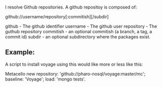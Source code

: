 I resolve Github repositories.
A github repositoy is composed of: 

github://username/repository[:commitish][/subdir]

github  		- The github identifier
username 	- The github user
repository	- The guthub repository
commitish	- an optional commitish (a branch, a tag, a commit id)
subdir		- an optional subdirectory where the packages exist.
		
Example: 
------------
A script to install voyage using this would like more or less like this:

Metacello new
	repository: 'github://pharo-nosql/voyage:master/mc';
	baseline: 'Voyage';
	load: 'mongo tests'.